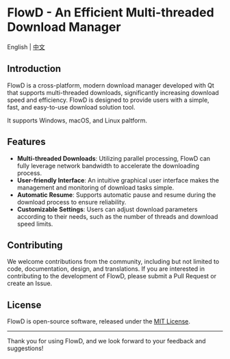 # FlowD - An Efficient Multi-threaded Download Manager

English | [中文](README-zh.md)

## Introduction

FlowD is a cross-platform, modern download manager developed with Qt that supports multi-threaded downloads, significantly increasing download speed and efficiency. FlowD is designed to provide users with a simple, fast, and easy-to-use download solution tool.

It supports Windows, macOS, and Linux paltform.

## Features

- **Multi-threaded Downloads**: Utilizing parallel processing, FlowD can fully leverage network bandwidth to accelerate the downloading process.
- **User-friendly Interface**: An intuitive graphical user interface makes the management and monitoring of download tasks simple.
- **Automatic Resume**: Supports automatic pause and resume during the download process to ensure reliability.
- **Customizable Settings**: Users can adjust download parameters according to their needs, such as the number of threads and download speed limits.

## Contributing

We welcome contributions from the community, including but not limited to code, documentation, design, and translations. If you are interested in contributing to the development of FlowD, please submit a Pull Request or create an Issue.

## License

FlowD is open-source software, released under the [MIT License](LICENSE).

---

Thank you for using FlowD, and we look forward to your feedback and suggestions!